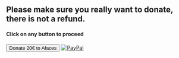 <script src="https://js.stripe.com/v3/"></script>

<script>
    var stripe = Stripe('pk_test_51LP7WYGzzgXMTNqrdpY7OHCbvvlPqgtYEUZmBJw66X0j5ybqCkcbfXYJ5SfEMmeoCXxEq8Hok5WHl2rBzttayq9b00cV1h6dPP');

    document.getElementById("checkout").addEventListener("click", function() {
        stripe.redirectToCheckout({
          lineItems: [
            {
            price: 'price_1LP7fQGzzgXMTNqrdiSr61hW', // Replace with the ID of your price
            quantity: 1,
          },
        ],
        mode: 'payment',
        successUrl: 'https://afaces.tk/success',
        cancelUrl: 'https://afaces.tk/cancel',
        })
        .then(function (result){

        });
    })
</script>

## Please make sure you really want to donate, there is not a refund.
#### Click on any button to proceed

<input type="button" id="checkout" value="Donate 20€ to Afaces">

<a href="https://paypal.com/paypalme/axelcurros">
<img border="0" alt="PayPal" src="https://upload.wikimedia.org/wikipedia/commons/b/b5/PayPal.svg">
</a>